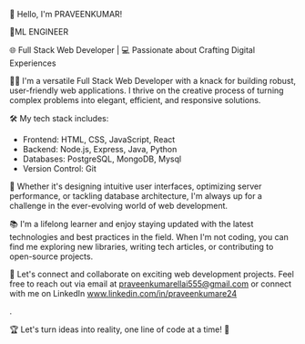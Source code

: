 👋 Hello, I'm PRAVEENKUMAR!

🚀ML ENGINEER 

🌐 Full Stack Web Developer | 💻 Passionate about Crafting Digital Experiences

👨‍💻 I'm a versatile Full Stack Web Developer with a knack for building robust, user-friendly web applications. I thrive on the creative process of turning complex problems into elegant, efficient, and responsive solutions.


🛠️ My tech stack includes:
- Frontend: HTML, CSS, JavaScript, React
- Backend: Node.js, Express, Java, Python
- Databases: PostgreSQL, MongoDB, Mysql
- Version Control: Git

🚀 Whether it's designing intuitive user interfaces, optimizing server performance, or tackling database architecture, I'm always up for a challenge in the ever-evolving world of web development.

📚 I'm a lifelong learner and enjoy staying updated with the latest technologies and best practices in the field. When I'm not coding, you can find me exploring new libraries, writing tech articles, or contributing to open-source projects.

🌟 Let's connect and collaborate on exciting web development projects. Feel free to reach out via email at praveenkumarellai555@gmail.com or connect with me on LinkedIn www.linkedin.com/in/praveenkumare24

.

🏆 Let's turn ideas into reality, one line of code at a time! 🚀
